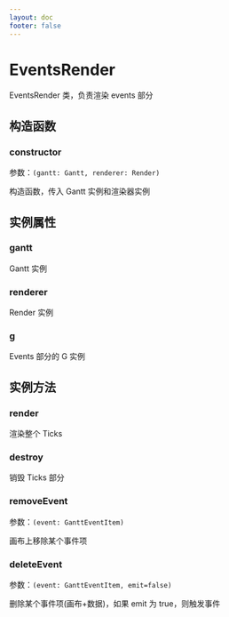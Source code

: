```yaml
---
layout: doc
footer: false
---
```


# EventsRender

EventsRender 类，负责渲染 events 部分

## 构造函数

### constructor

参数：`(gantt: Gantt, renderer: Render)`

构造函数，传入 Gantt 实例和渲染器实例

## 实例属性

### gantt

Gantt 实例

### renderer

Render 实例

### g

Events 部分的 G 实例

## 实例方法

### render

渲染整个 Ticks

### destroy

销毁 Ticks 部分

### removeEvent

参数：`(event: GanttEventItem)`

画布上移除某个事件项

### deleteEvent

参数：`(event: GanttEventItem, emit=false)`

删除某个事件项(画布+数据)，如果 emit 为 true，则触发事件
